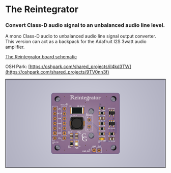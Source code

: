 # The Reintegrator

### Convert Class-D audio signal to an unbalanced audio line level.

A mono Class-D audio to unbalanced audio line signal output converter. This version can act as a backpack for the Adafruit I2S 3watt audio amplifier.

[The Reintegrator board schematic](https://github.com/CedarGroveStudios/PCB_Reintegrator/blob/main/PCB/breakout.pdf)



OSH Park:
[https://oshpark.com/shared_projects/iI4kd3TW](https://oshpark.com/shared_projects/9TV0nn3f)


![The Reintegrator glamour photo](https://github.com/CedarGroveStudios/PCB_Reintegrator/blob/main/media/reintegrator_top_glamour.png)

